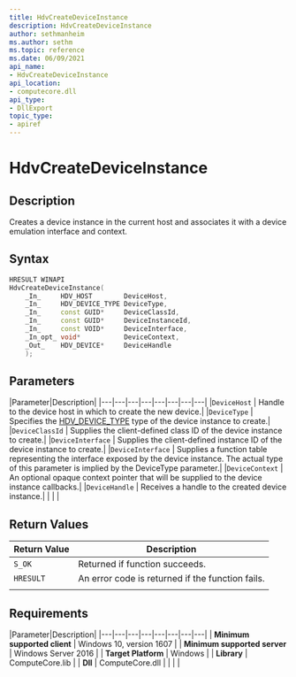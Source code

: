 ```yaml
---
title: HdvCreateDeviceInstance
description: HdvCreateDeviceInstance
author: sethmanheim
ms.author: sethm
ms.topic: reference
ms.date: 06/09/2021
api_name:
- HdvCreateDeviceInstance
api_location:
- computecore.dll
api_type:
- DllExport
topic_type: 
- apiref
---
```

# HdvCreateDeviceInstance

## Description

Creates a device instance in the current host and associates it with a device emulation interface and context.

## Syntax

```C++
HRESULT WINAPI
HdvCreateDeviceInstance(
    _In_     HDV_HOST        DeviceHost,
    _In_     HDV_DEVICE_TYPE DeviceType,
    _In_     const GUID*     DeviceClassId,
    _In_     const GUID*     DeviceInstanceId,
    _In_     const VOID*     DeviceInterface,
    _In_opt_ void*           DeviceContext,
    _Out_    HDV_DEVICE*     DeviceHandle
    );
```

## Parameters

|Parameter|Description|
|---|---|---|---|---|---|---|---|
|`DeviceHost` | Handle to the device host in which to create the new device.|
|`DeviceType` | Specifies the [HDV_DEVICE_TYPE](HdvDeviceType.md) type of the device instance to create.|
|`DeviceClassId` | Supplies the client-defined class ID of the device instance to create.|
|`DeviceInterface` | Supplies the client-defined instance ID of the device instance to create.|
|`DeviceInterface` | Supplies a function table representing the interface exposed by the device instance. The actual type of this parameter is implied by the DeviceType parameter.|
|`DeviceContext` | An optional opaque context pointer that will be supplied to the device instance callbacks.|
|`DeviceHandle` | Receives a handle to the created device instance.|
|     |     |

## Return Values

|Return Value     |Description|
|---|---|
|`S_OK` | Returned if function succeeds.|
|`HRESULT` | An error code is returned if the function fails.
|     |     |

## Requirements

|Parameter|Description|
|---|---|---|---|---|---|---|---|
| **Minimum supported client** | Windows 10, version 1607 |
| **Minimum supported server** | Windows Server 2016 |
| **Target Platform** | Windows |
| **Library** | ComputeCore.lib |
| **Dll** | ComputeCore.dll |
|    |    |
